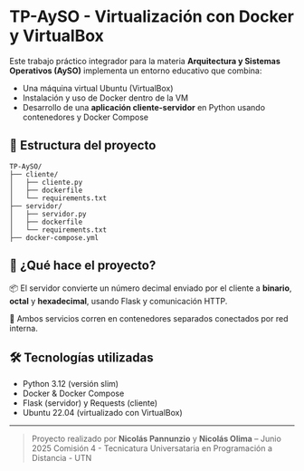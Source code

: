# TP-AySO - Virtualización con Docker y VirtualBox

Este trabajo práctico integrador para la materia **Arquitectura y Sistemas Operativos (AySO)** implementa un entorno educativo que combina:

- Una máquina virtual Ubuntu (VirtualBox)
- Instalación y uso de Docker dentro de la VM
- Desarrollo de una **aplicación cliente-servidor** en Python usando contenedores y Docker Compose

## 📁 Estructura del proyecto

```
TP-AySO/
├── cliente/
│   ├── cliente.py
│   ├── dockerfile
│   └── requirements.txt
├── servidor/
│   ├── servidor.py
│   ├── dockerfile
│   └── requirements.txt
├── docker-compose.yml
```

## 🚀 ¿Qué hace el proyecto?

📦 El servidor convierte un número decimal enviado por el cliente a **binario**, **octal** y **hexadecimal**, usando Flask y comunicación HTTP.

🧪 Ambos servicios corren en contenedores separados conectados por red interna.

## 🛠️ Tecnologías utilizadas

- Python 3.12 (versión slim)
- Docker & Docker Compose
- Flask (servidor) y Requests (cliente)
- Ubuntu 22.04 (virtualizado con VirtualBox)

---

> Proyecto realizado por **Nicolás Pannunzio** y **Nicolás Olima** – Junio 2025
> Comisión 4 - Tecnicatura Universataria en Programación a Distancia - UTN
